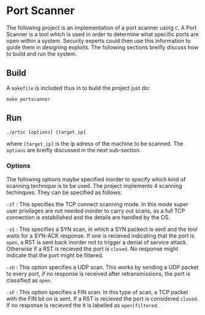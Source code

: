 # Port Scanner

The following project is an implementation of a port scanner using `C`. A Port Scanner is a tool
which is used in order to determine what specific ports are open within a system. Security experts
could then use this information to guide them in designing exploits. The following sections breifly
discuss how to build and run the system.

## Build

A `makefile` is included thus in to build the project just do:

`make portscanner`

## Run

`./prtsc [options] [target_ip]`

where `[target_ip]` is the ip adress of the machine to be scanned.
The `options` are breifly discussed in the next sub-section.

### Options

The following options maybe specified inorder to specify which kind of scanning techinque is to be used.
The project implements 4 scanning techinques. They can be specified as follows:

`-sT` : This specifies the TCP connect scanning mode. In this mode super user privilages are not needed
inorder to carry out scans, as a full TCP connection is estabilished and the details are handled by the OS.

`-sS` : This specifies a SYN scan, in which a SYN packect is sent and the tool waits for a SYN-ACK response.
If one is recieved indicating that the port is `open`, a RST is sent back inorder not to trigger a denial of service attack.
Otherwise if a RST is recieved the port is `closed`. No response might indicate that the port might be filtered.

`-sU` : This option specifies a UDP scan. This works by sending a UDP packet to every port, if no response is received after retransmissions, the port is classified as `open`. 

`-sF` : This option specifies a FIN scan. In this type of scan, a TCP packet with the FIN bit on is sent. If a RST is recieved the port is considered `closed`. If no response is recieved the it is labelled as `open|filtered`.

###